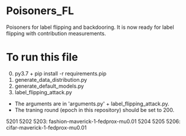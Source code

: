 # Poisoners_FL
Poisoners for label flipping and backdooring. It is now ready for label flipping with contribution measurements.

# To run this file

0. py3.7 + pip install -r requirements.pip 
1. generate_data_distribution.py
2. generate_default_models.py
3. label_flipping_attack.py

- The arguments are in 'arguments.py' + label_flipping_attack.py.
- The traning round (epoch in this repository) should be set to 200.


5201 5202 5203: fashion-maverick-1-fedprox-mu0.01
5204 5205 5206: cifar-maverick-1-fedprox-mu0.01